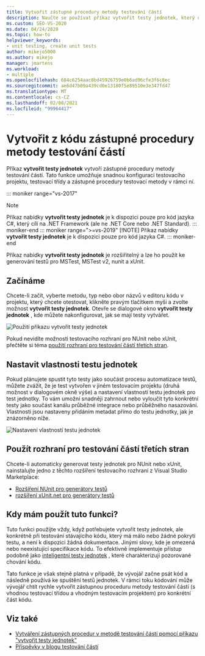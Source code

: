 ```yaml
---
title: Vytvořit zástupné procedury metody testování částí
description: Naučte se používat příkaz vytvořit testy jednotek, který umožňuje snadnou konfiguraci testovacího projektu, testovací třídy a zástupné procedury testovací metody v ní.
ms.custom: SEO-VS-2020
ms.date: 04/24/2020
ms.topic: how-to
helpviewer_keywords:
- unit testing, create unit tests
author: mikejo5000
ms.author: mikejo
manager: jmartens
ms.workload:
- multiple
ms.openlocfilehash: 684c6254aac8bd45926759e0b6ad96cfe3f6c8ec
ms.sourcegitcommit: ae6d47b09a439cd0e13180f5e89510e3e347fd47
ms.translationtype: MT
ms.contentlocale: cs-CZ
ms.lasthandoff: 02/08/2021
ms.locfileid: "99964417"
---
```

# <a name="create-unit-test-method-stubs-from-code"></a>Vytvořit z kódu zástupné procedury metody testování částí

Příkaz **vytvořit testy jednotek** vytvoří zástupné procedury metody testování částí. Tato funkce umožňuje snadnou konfiguraci testovacího projektu, testovací třídy a zástupné procedury testovací metody v rámci ní.

::: moniker range="vs-2017"
> [!NOTE]
> Příkaz nabídky **vytvořit testy jednotek** je k dispozici pouze pro kód jazyka C#, který cílí na .NET Framework (ale ne .NET Core nebo .NET Standard).
::: moniker-end
::: moniker range=">=vs-2019"
> [!NOTE]
> Příkaz nabídky **vytvořit testy jednotek** je k dispozici pouze pro kód jazyka C#.
::: moniker-end

Příkaz nabídky **vytvořit testy jednotek** je rozšiřitelný a lze ho použít ke generování testů pro MSTest, MSTest v2, nunit a xUnit.

## <a name="get-started"></a>Začínáme

Chcete-li začít, vyberte metodu, typ nebo obor názvů v editoru kódu v projektu, který chcete otestovat, klikněte pravým tlačítkem myši a zvolte možnost **vytvořit testy jednotek**. Otevře se dialogové okno **vytvořit testy jednotek** , kde můžete nakonfigurovat, jak se mají testy vytvářet.

![Použití příkazu vytvořit testy jednotek](media/createunittestcommand.png)

Pokud nevidíte možnosti testovacího rozhraní pro NUnit nebo xUnit, přečtěte si téma [použití rozhraní pro testování částí třetích stran](#use-third-party-unit-test-frameworks).

## <a name="set-unit-test-traits"></a>Nastavit vlastnosti testu jednotek

Pokud plánujete spustit tyto testy jako součást procesu automatizace testů, můžete zvážit, že je test vytvořen v jiném testovacím projektu (druhá možnost v dialogovém okně výše) a nastavení vlastností testu jednotek pro test jednotky. To vám umožní snadněji zahrnout nebo vyloučit tyto konkrétní testy jako součást kanálu průběžné integrace nebo průběžného nasazování. Vlastnosti jsou nastaveny přidáním metadat přímo do testu jednotky, jak je znázorněno níže.

![Nastavení vlastností testu jednotek](media/createunittest.png)

## <a name="use-third-party-unit-test-frameworks"></a>Použít rozhraní pro testování částí třetích stran

Chcete-li automaticky generovat testy jednotek pro NUnit nebo xUnit, nainstalujte jedno z těchto rozšíření testovacího rozhraní z Visual Studio Marketplace:

* [Rozšíření NUnit pro generátory testů](https://marketplace.visualstudio.com/items?itemName=NUnitDevelopers.TestGeneratorNUnitextension)
* [rozšíření xUnit.net pro generátory testů](https://marketplace.visualstudio.com/items?itemName=BradWilson.xUnitnetTestExtensions)

## <a name="when-should-i-use-this-feature"></a>Kdy mám použít tuto funkci?

Tuto funkci použijte vždy, když potřebujete vytvořit testy jednotek, ale konkrétně při testování stávajícího kódu, který má málo nebo žádné pokrytí testu, a není k dispozici žádná dokumentace. Jinými slovy, kde je omezená nebo neexistující specifikace kódu. To efektivně implementuje přístup podobně jako [inteligentní testy jednotek](https://devblogs.microsoft.com/devops/introducing-smart-unit-tests/) , které charakterizují pozorované chování kódu.

Tato funkce je však stejně platná v případě, že vývojář začne psát kód a následně používá ke spuštění testů jednotek. V rámci toku kódování může vývojář chtít rychle vytvořit zástupnou proceduru metody testování částí (s vhodnou testovací třídou a vhodným testovacím projektem) pro konkrétní část kódu.

## <a name="see-also"></a>Viz také

- [Vytváření zástupných procedur v metodě testování částí pomocí příkazu "vytvořit testy jednotek"](https://devblogs.microsoft.com/devops/creating-unit-test-method-stubs-with-create-unit-tests/)
- [Příspěvky v blogu testování částí](https://devblogs.microsoft.com/devops/?s=unit+testing)
